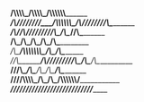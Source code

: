 ________/\\\\\\\\\_____/\\\\\\\\\_____/\\\\\\\\\\\\______________         
 _____/\\\////////____/\\\\\\\\\\\\\__\/\\\////////\\\____________        
  ___/\\\/____________/\\\/////////\\\_\/\\\______\//\\\___________       
   __/\\\_____________\/\\\_______\/\\\_\/\\\_______\/\\\___________      
    _\/\\\_____________\/\\\\\\\\\\\\\\\_\/\\\_______\/\\\___________     
     _\//\\\____________\/\\\/////////\\\_\/\\\_______\/\\\___________    
      __\///\\\__________\/\\\_______\/\\\_\/\\\_______/\\\____________   
       ____\////\\\\\\\\\_\/\\\_______\/\\\_\/\\\\\\\\\\\\/_____________  
        _______\/////////__\///________\///__\////////////_______________ 